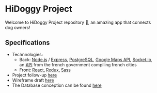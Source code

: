# HiDoggy Project

Welcome to HiDoggy Project repository 🐶, an amazing app that connects dog owners!

## Specifications

- Technnologies:
  - Back: [Node.js](https://nodejs.org/en/) / [Express](http://expressjs.com/), [PostgreSQL](https://www.postgresql.org/docs/13/app-psql.html), [Google Maps API](https://developers.google.com/maps/documentation/javascript/tutorials?hl=fr), [Socket.io](https://socket.io/get-started/chat), an [API](https://geo.api.gouv.fr/decoupage-administratif/communes#communes-list) from the french government compiling french cities
  - Front: [React](https://reactjs.org/), [Redux](https://redux.js.org/), [Sass](https://sass-lang.com/)
- Project follow-up [here](https://docs.google.com/spreadsheets/d/1z2TOSpxZbOVr_d5PM085E65wHdlYCiQKIKPLkmBdKpE/edit#gid=1909384912)
- Wireframe draft [here](https://whimsical.com/hidoggy-wireframes-VDpPvr3PAnyyTMt1EmhdTU)
- The Database conception can be found [here](./conception)